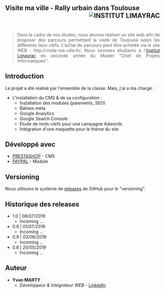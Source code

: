 ## Visite ma ville - Rally urbain dans Toulouse <img src="http://www.limayrac.fr/sites/limayrac.fr/files/logo_limayrac.jpg" alt="INSTITUT LIMAYRAC" align="right" />

<br /><br />
<blockquote style="text-align:justify;"> Dans le cadre de nos études, nous devons réaliser un site web afin de proposer des parcours permettant la visite de Toulouse selon les différents lieux clefs.
L'achat de parcours peut être achetée via  le site WEB : http://visite-ma-ville.fr/. Nous sommes étudiants à l'<a href="http://www.limayrac.fr/">Institut Limayrac</a> en seconde année du Master "Chef de Projets Informatiques".</blockquote>

## Introduction

Le projet a été réalisé par l'ensemble de la classe. Mais, j'ai a ma chargé :
- L'installation du CMS & de sa configuration :
   - Installation des modules (paiements, SEO)
   - Balises meta
   - Google Analytics
   - Google Search Console
   - Etude de mots-clefs pour une campagne Adwords
   - Intégration d'une maquette pour le thème du site

## Développé avec

* [PRESTASHOP](https://www.prestashop.com/fr) - CMS
* [PAYPAL](https://www.paypal.com/fr/home) - Module

## Versioning

Nous utilisons le système de [releases](https://github.com/YvanMARTY/Prestashop-VMV/releases) de GitHub pour le "versioning". 

## Historique des releases

* 1.0 | 08/07/2019
    * Incoming ...
* 0.9 | 01/07/2019
    * Incoming ...
* 0.9 | 03/06/2019
    * Incoming ...
* 0.8 | 20/05/2019
    * Incoming ...

## Auteur

* **Yvan MARTY**
    * *Développeur & Intégrateur WEB* - [LinkedIn](https://www.linkedin.com/in/martyyvan/)
